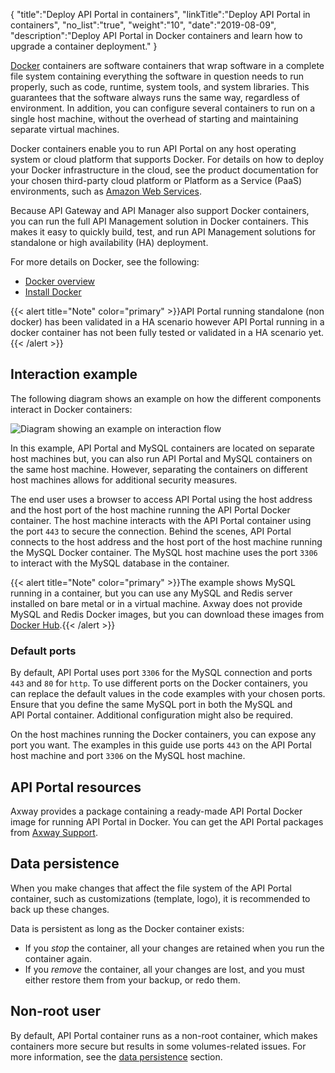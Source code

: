 {
"title":"Deploy API Portal in containers",
"linkTitle":"Deploy API Portal in containers",
"no_list":"true",
"weight":"10",
"date":"2019-08-09",
"description":"Deploy API Portal in Docker containers and learn how to upgrade a container deployment."
}

[Docker](https://www.docker.com/) containers are software containers that wrap software in a complete file system containing everything the software in question needs to run properly, such as code, runtime, system tools, and system libraries. This guarantees that the software always runs the same way, regardless of environment. In addition, you can configure several containers to run on a single host machine, without the overhead of starting and maintaining separate virtual machines.

Docker containers enable you to run API Portal on any host operating system or cloud platform that supports Docker. For details on how to deploy your Docker infrastructure in the cloud, see the product documentation for your chosen third-party cloud platform or Platform as a Service (PaaS) environments, such as [Amazon Web Services](https://aws.amazon.com/).

Because API Gateway and API Manager also support Docker containers, you can run the full API Management solution in Docker containers. This makes it easy to quickly build, test, and run API Management solutions for standalone or high availability (HA) deployment.

For more details on Docker, see the following:

* [Docker overview](https://docs.docker.com/engine/understanding-docker/)
* [Install Docker](https://docs.docker.com/engine/install/)

{{< alert title="Note" color="primary" >}}API Portal running standalone (non docker) has been validated in a HA scenario however API Portal running in a docker container has not been fully tested or validated in a HA scenario yet.{{< /alert >}}

## Interaction example

The following diagram shows an example on how the different components interact in Docker containers:

![Diagram showing an example on interaction flow](/Images/APIPortal/API_Portal_Docker.png)

In this example, API Portal and MySQL containers are located on separate host machines but, you can also run API Portal and MySQL containers on the same host machine. However, separating the containers on different host machines allows for additional security measures.

The end user uses a browser to access API Portal using the host address and the host port of the host machine running the API Portal Docker container. The host machine interacts with the API Portal container using the port `443` to secure the connection. Behind the scenes, API Portal connects to the host address and the host port of the host machine running the MySQL Docker container. The MySQL host machine uses the port `3306` to interact with the MySQL database in the container.

{{< alert title="Note" color="primary" >}}The example shows MySQL running in a container, but you can use any MySQL and Redis server installed on bare metal or in a virtual machine. Axway does not provide MySQL and Redis Docker images, but you can download these images from [Docker Hub](https://hub.docker.com/).{{< /alert >}}

### Default ports

By default, API Portal uses port `3306` for the MySQL connection and ports `443` and `80` for `http`. To use different ports on the Docker containers, you can replace the default values in the code examples with your chosen ports. Ensure that you define the same MySQL port in both the MySQL and API Portal container. Additional configuration might also be required.

On the host machines running the Docker containers, you can expose any port you want. The examples in this guide use ports `443` on the API Portal host machine and port `3306` on the MySQL host machine.

## API Portal resources

Axway provides a package containing a ready-made API Portal Docker image for running API Portal in Docker. You can get the API Portal packages from [Axway Support](https://support.axway.com).

## Data persistence

When you make changes that affect the file system of the API Portal container, such as customizations (template, logo), it is recommended to back up these changes.

Data is persistent as long as the Docker container exists:

* If you *stop* the container, all your changes are retained when you run the container again.
* If you *remove* the container, all your changes are lost, and you must either restore them from your backup, or redo them.

## Non-root user

By default, API Portal container runs as a non-root container, which makes containers more secure but results in some volumes-related issues. For more information, see the [data persistence](/docs/apim_installation/apiportal_docker/docker_portal_run_image/#create-data-volumes-to-persist-data) section.
